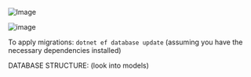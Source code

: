 ![Image](https://github.com/user-attachments/assets/9d00bb43-c053-4a64-b6f2-0ab18cc226c2)

![image](https://github.com/user-attachments/assets/0503699d-3ce2-4b29-a75b-5bfb11c58eb7)

To apply migrations: `dotnet ef database update` (assuming you have the necessary dependencies installed)

DATABASE STRUCTURE: (look into models)  
  
